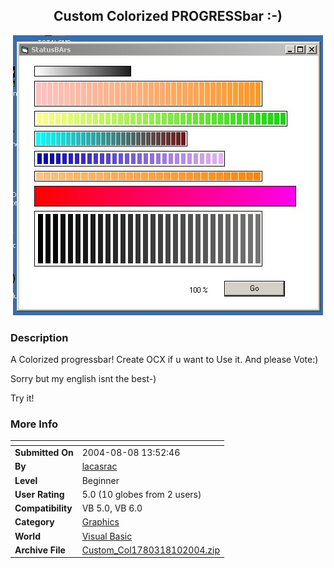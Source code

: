 ﻿<div align="center">

## Custom Colorized PROGRESSbar  :\-\)

<img src="PIC200481043449465.jpg">
</div>

### Description

A Colorized progressbar! Create OCX if u want to Use it. And please Vote:)

Sorry but my english isnt the best-)

Try it!
 
### More Info
 


<span>             |<span>
---                |---
**Submitted On**   |2004-08-08 13:52:46
**By**             |[lacasrac](https://github.com/Planet-Source-Code/PSCIndex/blob/master/ByAuthor/lacasrac.md)
**Level**          |Beginner
**User Rating**    |5.0 (10 globes from 2 users)
**Compatibility**  |VB 5\.0, VB 6\.0
**Category**       |[Graphics](https://github.com/Planet-Source-Code/PSCIndex/blob/master/ByCategory/graphics__1-46.md)
**World**          |[Visual Basic](https://github.com/Planet-Source-Code/PSCIndex/blob/master/ByWorld/visual-basic.md)
**Archive File**   |[Custom\_Col1780318102004\.zip](https://github.com/Planet-Source-Code/lacasrac-custom-colorized-progressbar__1-55481/archive/master.zip)








